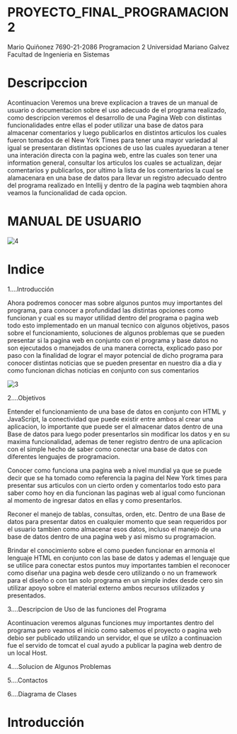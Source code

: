 # PROYECTO_FINAL_PROGRAMACION2

Mario Quiñonez 7690-21-2086 Programacion 2 Universidad Mariano Galvez Facultad de Ingenieria en Sistemas 

# Descripccion
Acontinuacion Veremos una breve explicacion a traves de un manual de usuario o documentacion sobre el uso adecuado de el programa realizado, como descripcion veremos el desarrollo de una Pagina Web con distintas funcionalidades entre ellas el poder utilizar una base de datos para almacenar comentarios y luego publicarlos en distintos articulos los cuales fueron tomados de el New York Times para tener una mayor variedad al igual se presentaran distintas opciones de uso las cuales ayuedaran a tener una interación directa con la pagina web, entre las cuales son tener una information general, consultar los articulos los cuales se actualizan, dejar comentarios y publicarlos, por ultimo la lista de los comentarios la cual se alamacenara en una base de datos para llevar un registro adecuado dentro del programa realizado en Intellij y dentro de la pagina web taqmbien ahora veamos la funcionalidad de cada opcion.


# MANUAL DE USUARIO
![4](https://user-images.githubusercontent.com/91577396/198782298-d4f57cce-33c9-4589-99da-c7d9bcd0a950.jpg)

# Indice


1....Introducción

Ahora podremos conocer mas sobre algunos puntos muy importantes del programa, para conocer a profundidad las distintas opciones como funcionan y cual es su mayor utilidad dentro del programa o pagina web todo esto implementado en un manual tecnico con algunos objetivos, pasos sobre el funcionamiento, soluciones de algunos problemas que se pueden presentar si la pagina web en conjunto con el programa y base datos no son ejecutados o manejados de una manera correcta, explicado paso por paso con la finalidad de lograr el mayor potencial de dicho programa para conocer distintas noticias que se pueden presentar en nuestro dia a dia y como funcionan dichas noticias en conjunto con sus comentarios

   ![3](https://user-images.githubusercontent.com/91577396/198792837-5792f375-1a20-4c7f-bfe6-8bd44a2c94db.jpeg)

2....Objetivos

Entender el funcionamiento de una base de datos en conjunto con HTML y JavaScript, la conectividad que puede existir entre ambos al crear una aplicacion, lo importante que puede ser el almacenar datos dentro de una Base de datos para luego poder presentarlos sin modificar los datos y en su maxima funcionalidad, ademas de tener registro dentro de una aplicacion con el simple hecho de saber como conectar una base de datos con diferentes lenguajes de programacion.

Conocer como funciona una pagina web a nivel mundial ya que se puede decir que se ha tomado como referencia la pagina del New York times para presentar sus articulos con un cierto orden y comentarlos todo esto para saber como hoy en dia funcionan las paginas web al igual como funcionan al momento de ingresar datos en ellas y como presentarlos.

Reconer el manejo de tablas, consultas, orden, etc. Dentro de una Base de datos para presentar datos en cualquier momento que sean requeridos por el usuario tambien como almacenar esos datos, incluso el manejo de una base de datos dentro de una pagina web y asi mismo su programacion.

Brindar el conocimiento sobre el como pueden funcionar en armonia el lenguaje HTML en conjunto con las base de datos y ademas el lenguaje que se utilice para conectar estos puntos muy importantes tambien el reconocer como diseñar una pagina web desde cero utilizando o no un framework para el diseño o con tan solo programa en un simple index desde cero sin utilizar apoyo sobre el material externo ambos recursos utilizados y presentados.

3....Descripcion de Uso de las funciones del Programa

Acontinuacion veremos algunas funciones muy importantes dentro del programa pero veamos el inicio como sabemos el proyecto o pagina web debio ser publicado utilizando un servidor, el que se utilzo a continuacion fue el servido de tomcat el cual ayudo a publicar la pagina web dentro de un local Host.



4....Solucion de Algunos Problemas

5....Contactos

6....Diagrama de Clases

# Introducción
